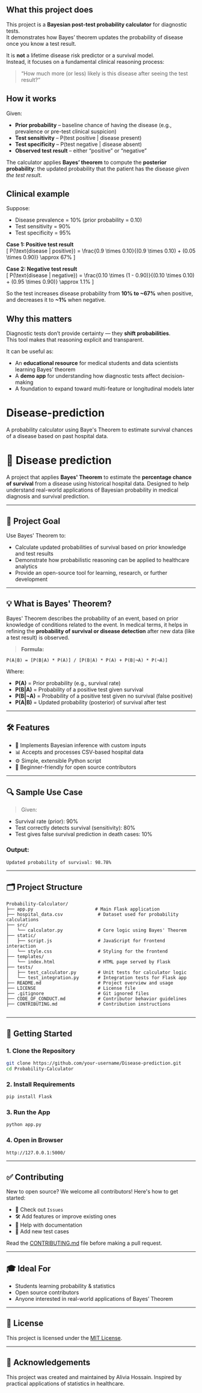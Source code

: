## What this project does

This project is a **Bayesian post-test probability calculator** for diagnostic tests.  
It demonstrates how Bayes’ theorem updates the probability of disease once you know a test result.

It is **not** a lifetime disease risk predictor or a survival model.  
Instead, it focuses on a fundamental clinical reasoning process:

> “How much more (or less) likely is this disease after seeing the test result?”


## How it works

Given:
- **Prior probability** – baseline chance of having the disease (e.g., prevalence or pre-test clinical suspicion)
- **Test sensitivity** – P(test positive | disease present)
- **Test specificity** – P(test negative | disease absent)
- **Observed test result** – either “positive” or “negative”

The calculator applies **Bayes’ theorem** to compute the **posterior probability**:
the updated probability that the patient has the disease *given the test result*.


## Clinical example

Suppose:
- Disease prevalence = 10% (prior probability = 0.10)
- Test sensitivity = 90%
- Test specificity = 95%

**Case 1: Positive test result**  
\[
P(\text{disease | positive}) = \frac{0.9 \times 0.10}{(0.9 \times 0.10) + (0.05 \times 0.90)} \approx 67\%
\]

**Case 2: Negative test result**  
\[
P(\text{disease | negative}) = \frac{0.10 \times (1 - 0.90)}{(0.10 \times 0.10) + (0.95 \times 0.90)} \approx 1.1\%
\]

So the test increases disease probability from **10% to ~67%** when positive,  
and decreases it to **~1%** when negative.

## Why this matters

Diagnostic tests don’t provide certainty — they **shift probabilities**.  
This tool makes that reasoning explicit and transparent.

It can be useful as:
- An **educational resource** for medical students and data scientists learning Bayes’ theorem
- A **demo app** for understanding how diagnostic tests affect decision-making
- A foundation to expand toward multi-feature or longitudinal models later


# Disease-prediction
A probability calculator using Baye's Theorem to estimate survival chances of a disease based on past hospital data.

# 🧮 Disease prediction

A project that applies **Bayes' Theorem** to estimate the **percentage chance of survival** from a disease using historical hospital data. Designed to help understand real-world applications of Bayesian probability in medical diagnosis and survival prediction.

---

## 📌 Project Goal

Use Bayes' Theorem to:
- Calculate updated probabilities of survival based on prior knowledge and test results
- Demonstrate how probabilistic reasoning can be applied to healthcare analytics
- Provide an open-source tool for learning, research, or further development

---

## 💡 What is Bayes' Theorem?

Bayes' Theorem describes the probability of an event, based on prior knowledge of conditions related to the event. In medical terms, it helps in refining the **probability of survival or disease detection** after new data (like a test result) is observed.

> **Formula:**

```
P(A|B) = [P(B|A) * P(A)] / [P(B|A) * P(A) + P(B|¬A) * P(¬A)]
```

Where:
- **P(A)** = Prior probability (e.g., survival rate)
- **P(B|A)** = Probability of a positive test given survival
- **P(B|¬A)** = Probability of a positive test given no survival (false positive)
- **P(A|B)** = Updated probability (posterior) of survival after test

---

## 🛠️ Features

- 🧠 Implements Bayesian inference with custom inputs
- 📊 Accepts and processes CSV-based hospital data
- ⚙️ Simple, extensible Python script
- 👶 Beginner-friendly for open source contributors

---

## 🔍 Sample Use Case

> Given:
- Survival rate (prior): 90%
- Test correctly detects survival (sensitivity): 80%
- Test gives false survival prediction in death cases: 10%

### Output:
```
Updated probability of survival: 98.78%
```

---

## 🗂️ Project Structure

```
Probability-Calculator/
├── app.py                       # Main Flask application
├── hospital_data.csv             # Dataset used for probability calculations
├── src/
│   └── calculator.py             # Core logic using Bayes' Theorem
├── static/
│   ├── script.js                 # JavaScript for frontend interaction
│   └── style.css                 # Styling for the frontend
├── templates/
│   └── index.html                # HTML page served by Flask
├── tests/
│   ├── test_calculator.py        # Unit tests for calculator logic
│   └── test_integration.py       # Integration tests for Flask app
├── README.md                     # Project overview and usage
├── LICENSE                       # License file
├── .gitignore                    # Git ignored files
├── CODE_OF_CONDUCT.md            # Contributor behavior guidelines
├── CONTRIBUTING.md               # Contribution instructions


```

---

## 🚀 Getting Started

### 1. Clone the Repository
```bash
git clone https://github.com/your-username/Disease-prediction.git
cd Probability-Calculator
```

### 2. Install Requirements
```bash
pip install Flask
```

### 3. Run the App
```bash
python app.py
```

### 4. Open in Browser
```bash
http://127.0.0.1:5000/
```

---

## ✅ Contributing

New to open source? We welcome all contributors! Here's how to get started:
- 🌱 Check out `Issues`
- 🛠 Add features or improve existing ones
- 📝 Help with documentation
- 🧪 Add new test cases

Read the [CONTRIBUTING.md](CONTRIBUTING.md) file before making a pull request.

---

## 🎓 Ideal For

- Students learning probability & statistics
- Open source contributors
- Anyone interested in real-world applications of Bayes’ Theorem

---

## 📜 License

This project is licensed under the [MIT License](LICENSE).

---

## 🙌 Acknowledgements

This project was created and maintained by Alivia Hossain. Inspired by practical applications of statistics in healthcare.
